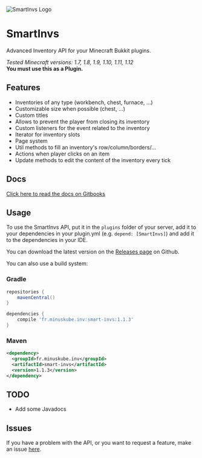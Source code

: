 ![SmartInvs Logo](http://minuskube.fr/img/smart-invs/smart_invs.png)

# SmartInvs
Advanced Inventory API for your Minecraft Bukkit plugins.

*Tested Minecraft versions: 1.7, 1.8, 1.9, 1.10, 1.11, 1.12*  
**You must use this as a Plugin.**

## Features
* Inventories of any type (workbench, chest, furnace, ...)
* Customizable size when possible (chest, ...)
* Custom titles
* Allows to prevent the player from closing its inventory
* Custom listeners for the event related to the inventory
* Iterator for inventory slots
* Page system
* Util methods to fill an inventory's row/column/borders/...
* Actions when player clicks on an item
* Update methods to edit the content of the inventory every tick

## Docs
[Click here to read the docs on Gitbooks](https://minuskube.gitbooks.io/smartinvs/)

## Usage
To use the SmartInvs API, put it in the `plugins` folder of your server, add it to your dependencies in your plugin.yml (e.g. `depend: [SmartInvs]`) and add it to the dependencies in your IDE.

You can download the latest version on the [Releases page](https://github.com/MinusKube/SmartInvs/releases) on Github.

You can also use a build system:
### Gradle
```gradle
repositories {
    mavenCentral()
}

dependencies {
    compile 'fr.minuskube.inv:smart-invs:1.1.3'
}
```

### Maven
```xml
<dependency>
  <groupId>fr.minuskube.inv</groupId>
  <artifactId>smart-invs</artifactId>
  <version>1.1.3</version>
</dependency>
```

## TODO
* Add some Javadocs

## Issues
If you have a problem with the API, or you want to request a feature, make an issue [here](https://github.com/MinusKube/SmartInvs/issues).
